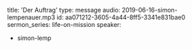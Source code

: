 title: 'Der Auftrag'
type: message
audio: 2019-06-16-simon-lempenauer.mp3
id: aa071212-3605-4a44-8ff5-3341e831bae0
sermon_series: life-on-mission
speaker:
  - simon-lemp
